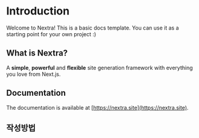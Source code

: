 # Introduction

Welcome to Nextra! This is a basic docs template. You can use it as a starting point for your own project :)

## What is Nextra?

A **simple**, **powerful** and **flexible** site generation framework with everything you love from Next.js.

## Documentation

The documentation is available at [https://nextra.site](https://nextra.site).

## 작성방법
